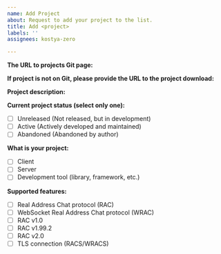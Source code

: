 ```yaml
---
name: Add Project
about: Request to add your project to the list.
title: Add <project>
labels: ''
assignees: kostya-zero

---
```


**The URL to projects Git page:**
<!-- URL to the Git repository of your project. If you project does not have Git, leave it blank -->

**If project is not on Git, please provide the URL to the project download:**
<!-- URL to the project download page. Otherwise, leave it blank -->

**Project description:**
<!-- What is your project about? -->

**Current project status (select only one):**

- [ ] Unreleased (Not released, but in development)
- [ ] Active (Actively developed and maintained)
- [ ] Abandoned (Abandoned by author)

**What is your project:**

- [ ] Client
- [ ] Server
- [ ] Development tool (library, framework, etc.)

**Supported features:**

- [ ] Real Address Chat protocol (RAC)
- [ ] WebSocket Real Address Chat protocol (WRAC)
- [ ] RAC v1.0
- [ ] RAC v1.99.2
- [ ] RAC v2.0
- [ ] TLS connection (RACS/WRACS)
